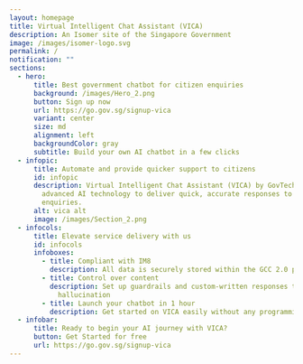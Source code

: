 ```yaml
---
layout: homepage
title: Virtual Intelligent Chat Assistant (VICA)
description: An Isomer site of the Singapore Government
image: /images/isomer-logo.svg
permalink: /
notification: ""
sections:
  - hero:
      title: Best government chatbot for citizen enquiries
      background: /images/Hero_2.png
      button: Sign up now
      url: https://go.gov.sg/signup-vica
      variant: center
      size: md
      alignment: left
      backgroundColor: gray
      subtitle: Build your own AI chatbot in a few clicks
  - infopic:
      title: Automate and provide quicker support to citizens
      id: infopic
      description: Virtual Intelligent Chat Assistant (VICA) by GovTech leverages
        advanced AI technology to deliver quick, accurate responses to citizen
        enquiries.
      alt: vica alt
      image: /images/Section_2.png
  - infocols:
      title: Elevate service delivery with us
      id: infocols
      infoboxes:
        - title: Compliant with IM8
          description: All data is securely stored within the GCC 2.0 parameters
        - title: Control over content
          description: Set up guardrails and custom-written responses to minimise
            hallucination
        - title: Launch your chatbot in 1 hour
          description: Get started on VICA easily without any programming knowledge
  - infobar:
      title: Ready to begin your AI journey with VICA?
      button: Get Started for free
      url: https://go.gov.sg/signup-vica
---
```

